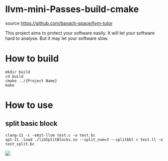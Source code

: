 llvm-mini-Passes-build-cmake
=========
source https://github.com/banach-space/llvm-tutor

This project aims to protect your software easily.
It will let your software hard to analyse. But it may let your software slow.


# How to build
```
mkdir build
cd build
cmake ../{Project Name}
make
```


# How to use


## split basic block
```
clang-11 -c -emit-llvm test.c -o test.bc
opt-11 -load ./libSplitBlocks.so --split_num=3 --splitbbl < test.ll -o test_split.bc
```

![](https://github.com/lyciumlee/lyciumlee.github.io/blob/master/img/other_pics/1.png)